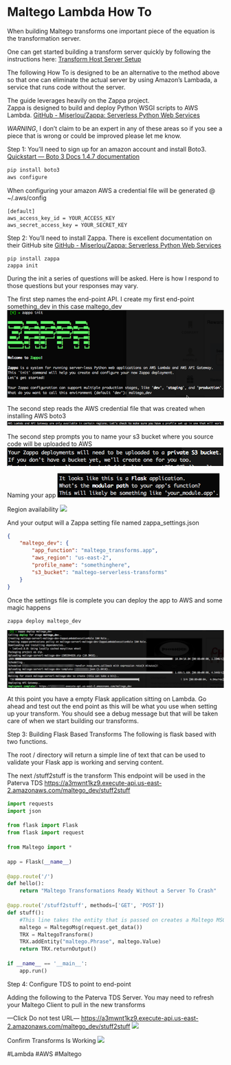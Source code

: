 # Maltego Lambda How To
When building Maltego transforms one important piece of the equation is the transformation server.

One can get started building a transform server quickly by following the instructions here:
[Transform Host Server Setup](https://docs.paterva.com/en/developer-portal/tds-transforms/transform-host-server-setup/)

The following How To is designed to be an alternative to the method above so that one can eliminate the actual server by using Amazon’s Lambada, a service that runs code without the server.

The guide leverages heavily on the Zappa project.  
Zappa is designed to build and deploy Python WSGI scripts to AWS Lambda.
[GitHub - Miserlou/Zappa: Serverless Python Web Services](https://github.com/Miserlou/Zappa)

*WARNING*, I don’t claim to be an expert in any of these areas so if you see a piece that is wrong or could be improved please let me know.

Step 1:  You’ll need to sign up for an amazon account and install Boto3.
[Quickstart — Boto 3 Docs 1.4.7 documentation](http://boto3.readthedocs.io/en/latest/guide/quickstart.html#installation)
``` py
pip install boto3
aws configure
```

When configuring your amazon AWS a credential file will be generated @ ~/.aws/config

``` text
[default]
aws_access_key_id = YOUR_ACCESS_KEY
aws_secret_access_key = YOUR_SECRET_KEY
```

Step 2:  You’ll need to install Zappa.  There is excellent documentation on their GitHub site
[GitHub - Miserlou/Zappa: Serverless Python Web Services](https://github.com/Miserlou/Zappa#initial-deployments)
``` text 
pip install zappa
zappa init
```

During the init a series of questions will be asked.  Here is how I respond to those questions but your responses may vary.

The first step names the end-point API.  I create my first end-point something_dev in this case maltego_dev
![](/images/8045552B-5ECD-4EA0-85C1-86F4A0851CBF.png)

The second step reads the AWS credential file that was created when installing AWS boto3
![](/images/BAA28B24-C536-4000-8E65-469A8553092B.png)

The second step prompts you to name your s3 bucket where you source code will be uploaded to AWS
![](/images/A800D5A0-7F63-45DF-9443-6CFBE4441852.png)

Naming your app
![](/images/409B834B-B88F-4507-979F-FA6AF39502F5.png)

Region availability
![](/imagesA4B8E45F-76A9-4D81-BDBF-492BB986C874.png)

And your output will a Zappa setting file named zappa_settings.json

``` json
{
    "maltego_dev": {
        "app_function": "maltego_transforms.app",
        "aws_region": "us-east-2",
        "profile_name": "somethinghere",
        "s3_bucket": "maltego-serverless-transforms"
    }
}
```

Once the settings file is complete you can deploy the app to AWS and some magic happens
``` bash
zappa deploy maltego_dev
```

![](/images/241E8BF5-77F6-458C-8E35-B26848A4F739.png)

At this point you have a empty Flask application sitting on Lambda.  Go ahead and test out the end point as this will be what you use when setting up your transform.  You should see a debug message but that will be taken care of when we start building our transforms.

Step 3:  Building Flask Based Transforms
The following is flask based with two functions.  

The root / directory will return a simple line of text that can be used to validate your Flask app is working and serving content.

The next /stuff2stuff is the transform
This endpoint will be used in the Paterva TDS
https://a3mwnt1kz9.execute-api.us-east-2.amazonaws.com/maltego_dev/stuff2stuff

``` python
import requests
import json

from flask import Flask
from flask import request

from Maltego import *

app = Flask(__name__)

@app.route('/')
def hello():
	return "Maltego Transformations Ready Without a Server To Crash"

@app.route('/stuff2stuff', methods=['GET', 'POST'])
def stuff():
	#This line takes the entity that is passed on creates a Maltego MSG object so you can access the values
	maltego = MaltegoMsg(request.get_data()) 
	TRX = MaltegoTransform()
	TRX.addEntity("maltego.Phrase", maltego.Value)
	return TRX.returnOutput()

if __name__ == '__main__':
	app.run()
```

Step 4:  Configure TDS to point to end-point

Adding the following to the Paterva TDS Server.  You may need to refresh your Maltego Client to pull in the new transforms

—Click Do not test URL—
https://a3mwnt1kz9.execute-api.us-east-2.amazonaws.com/maltego_dev/stuff2stuff
![](/images/Maltego%20Lambda%20How%20To/67177052-903E-40D4-925B-C56D75021969.png)

Confirm Transforms Is Working
![](/images/Maltego%20Lambda%20How%20To/86DE640F-12D5-4110-ACA3-D3AC912C3FB3.png)




#Lambda
#AWS
#Maltego
